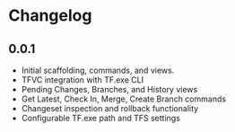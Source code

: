 # Changelog

## 0.0.1
- Initial scaffolding, commands, and views.
- TFVC integration with TF.exe CLI
- Pending Changes, Branches, and History views
- Get Latest, Check In, Merge, Create Branch commands
- Changeset inspection and rollback functionality
- Configurable TF.exe path and TFS settings
